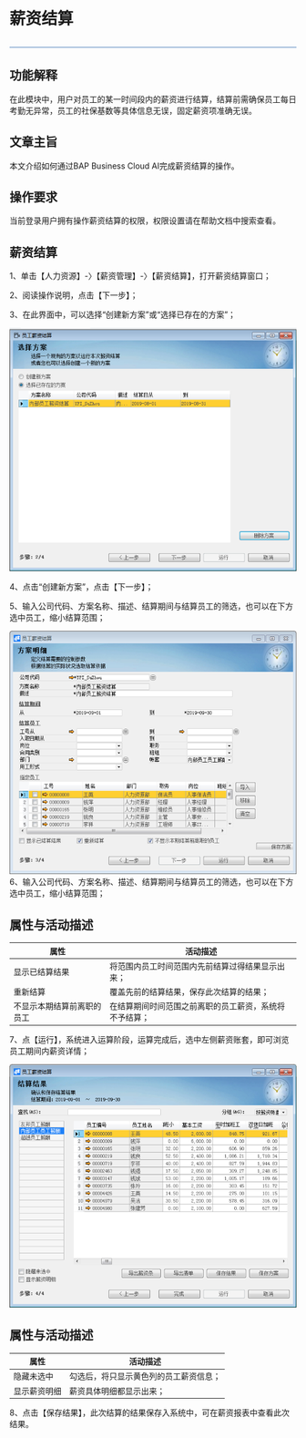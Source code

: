 # 薪资结算 

![img](图片/标题.png) 

## 功能解释 

在此模块中，用户对员工的某一时间段内的薪资进行结算，结算前需确保员工每日考勤无异常，员工的社保基数等具体信息无误，固定薪资项准确无误。

 

## 文章主旨 

本文介绍如何通过BAP Business Cloud AI完成薪资结算的操作。

## 操作要求 

当前登录用户拥有操作薪资结算的权限，权限设置请在帮助文档中搜索查看。

## 薪资结算 

1、单击【人力资源】-〉【薪资管理】-〉【薪资结算】，打开薪资结算窗口；

2、阅读操作说明，点击【下一步】；

3、在此界面中，可以选择“创建新方案”或“选择已存在的方案”；

![img](图片/结算1.png) 

4、点击“创建新方案”，点击【下一步】；

5、输入公司代码、方案名称、描述、结算期间与结算员工的筛选，也可以在下方选中员工，缩小结算范围；

![img](图片/结算2.png)6、输入公司代码、方案名称、描述、结算期间与结算员工的筛选，也可以在下方选中员工，缩小结算范围；

 ## 属性与活动描述 

| **属性**             | **活动描述**                                     |
| -------------------------- | ------------------------------------------------------ |
| 显示已结算结果             | 将范围内员工时间范围内先前结算过得结果显示出来；       |
| 重新结算                   | 覆盖先前的结算结果，保存此次结算的结果；               |
| 不显示本期结算前离职的员工 | 在结算期间时间范围之前离职的员工薪资，系统将不予结算； |

7、点【运行】，系统进入运算阶段，运算完成后，选中左侧薪资账套，即可浏览员工期间内薪资详情；

![img](图片/结算3.png) 

 ## 属性与活动描述 

 

| **属性** | **活动描述**                     |
| -------------- | -------------------------------------- |
| 隐藏未选中     | 勾选后，将只显示黄色列的员工薪资信息； |
| 显示薪资明细   | 薪资具体明细都显示出来；               |

8、点击【保存结果】，此次结算的结果保存入系统中，可在薪资报表中查看此次结果。

 

 

 

 
